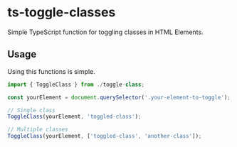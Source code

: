 # ts-toggle-classes
Simple TypeScript function for toggling classes in HTML Elements.

## Usage
Using this functions is simple.

```js
import { ToggleClass } from ./toggle-class;

const yourElement = document.querySelector('.your-element-to-toggle');

// Single class
ToggleClass(yourElement, 'toggled-class');

// Multiple classes
ToggleClass(yourElement, ['toggled-class', 'another-class']);
```
